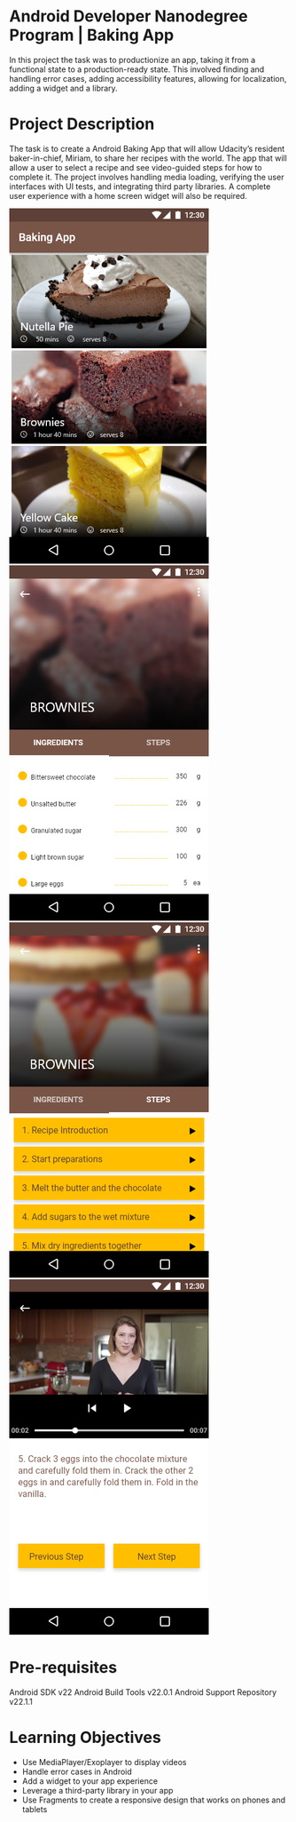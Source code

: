 # Android Developer Nanodegree Program |  Baking App
In this project the task was to productionize an app, taking it from a functional state to a production-ready state. This involved finding and handling error cases, adding accessibility features, allowing for localization, adding a widget and a library.

# Project Description
The task is to create a Android Baking App that will allow Udacity’s resident baker-in-chief, Miriam, to share her recipes with the world. The app that will allow a user to select a recipe and see video-guided steps for how to complete it. 
The project involves handling media loading, verifying the user interfaces with UI tests, and integrating third party libraries. A complete user experience with a home screen widget will also be required.

![](MainScreen.png) ![](DetailScreenIngredients.png)
![](DetailScreenSteps.png) ![](DetailScreenVideos.png)

# Pre-requisites
Android SDK v22
Android Build Tools v22.0.1
Android Support Repository v22.1.1

# Learning Objectives

- Use MediaPlayer/Exoplayer to display videos
- Handle error cases in Android
- Add a widget to your app experience
- Leverage a third-party library in your app
- Use Fragments to create a responsive design that works on phones and tablets
